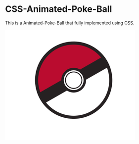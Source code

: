 # CSS-Animated-Poke-Ball

This is a Animated-Poke-Ball that fully implemented using CSS.

![Aaron Swartz](https://github.com/elva329/CSS-Animated-Poke-Ball/raw/master/Pokeball.gif)
